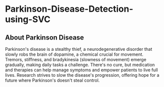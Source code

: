 # Parkinson-Disease-Detection-using-SVC
## About Parkinson Disease
Parkinson's disease is a stealthy thief, a neurodegenerative disorder that slowly robs the brain of dopamine, a chemical crucial for movement. Tremors, stiffness, and bradykinesia (slowness of movement) emerge gradually, making daily tasks a challenge. There's no cure, but medication and therapies can help manage symptoms and empower patients to live full lives. Research strives to slow the disease's progression, offering hope for a future where Parkinson's doesn't steal control.
